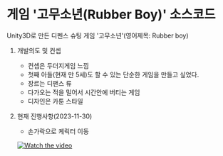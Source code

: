 # 게임 '고무소년(Rubber Boy)' 소스코드
Unity3D로 만든 디펜스 슈팅 게임 '고무소년'(영어제목: Rubber boy)

1. 개발의도 및 컨셉
   - 컨셉은 두더지게임 느낌
   - 첫째 아들(현재 만 5세)도 할 수 있는 단순한 게임을 만들고 싶었다.
   - 장르는 디팬스 류
   - 다가오는 적을 밀어서 시간안에 버티는 게임
   - 디자인은 카툰 스타일

2. 현재 진행사항(2023-11-30)
   - 손가락으로 케릭터 이동
     
   [![Watch the video](https://i.stack.imgur.com/Vp2cE.png)](https://github.com/astromelon/Rubber-boy/assets/24911296/bf45fbec-7a30-4449-a7bf-0d0899072c35)

